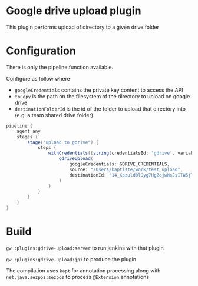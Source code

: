 # Google drive upload plugin

This plugin performs upload of directory to a given drive folder

# Configuration

There is only the pipeline function available.

Configure as follow where 

* `googleCredentials` contains the private key content to access the API
* `toCopy` is the path on the filesystem of the directory to upload on google drive
* `destinationFolderId` is the id of the folder to upload that directory into (e.g. a team shared drive folder)


```groovy
pipeline {
    agent any
    stages {
        stage("upload to gdrive") {
            steps {
                withCredentials([string(credentialsId: 'gdrive', variable: 'GDRIVE_CREDENTIALS')]) {
                    gdriveUpload(
                        googleCredentials: GDRIVE_CREDENTIALS,
                        source: "/Users/baptiste/work/test_upload",
                        destinationId: "14_Xpzuld0lGyg7HgZojwNsJsITW5jTh9"
                    )
                }
            }
        }
    }
}
```


# Build

`gw :plugins:gdrive-upload:server` to run jenkins with that plugin

`gw :plugins:gdrive-upload:jpi` to produce the plugin

The compilation uses `kapt` for annotation processing along with `net.java.sezpoz:sezpoz` to process `@Extension` annotations


